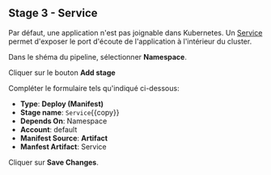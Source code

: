 ## Stage 3 - Service

Par défaut, une application n'est pas joignable dans Kubernetes.
Un [Service](https://kubernetes.io/docs/concepts/services-networking/service/) permet d'exposer le port d'écoute de l'application à l'intérieur du cluster.

Dans le shéma du pipeline, sélectionner **Namespace**.

Cliquer sur le bouton **Add stage**

Compléter le formulaire tels qu'indiqué ci-dessous:

* **Type**: **Deploy (Manifest)**
* **Stage name**: `Service`{{copy}}
* **Depends On**: Namespace
* **Account**: default
* **Manifest Source**: **Artifact**
* **Manfest Artifact**: Service

Cliquer sur **Save Changes**.
